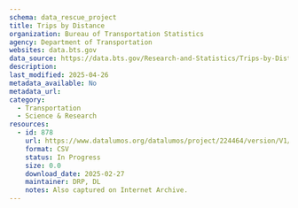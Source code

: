 ```yaml
---
schema: data_rescue_project 
title: Trips by Distance
organization: Bureau of Transportation Statistics
agency: Department of Transportation
websites: data.bts.gov
data_source: https://data.bts.gov/Research-and-Statistics/Trips-by-Distance/w96p-f2qv/about_data
description: 
last_modified: 2025-04-26
metadata_available: No
metadata_url: 
category:
  - Transportation 
  - Science & Research 
resources:
  - id: 878
    url: https://www.datalumos.org/datalumos/project/224464/version/V1/view
    format: CSV
    status: In Progress
    size: 0.0
    download_date: 2025-02-27
    maintainer: DRP, DL
    notes: Also captured on Internet Archive.
---
```

